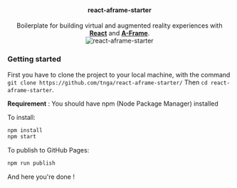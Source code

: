 <h4 align="center"> react-aframe-starter </h4>

<center>
  Boilerplate for building virtual and augmented reality experiences with <b><a href="https://facebook.github.io/react/">React</a></b> and <b><a href="https://aframe.io">A-Frame</a></b>.
</center>

<center> 
  <img alt="react-aframe-starter" src="https://tnga.github.io/sharedbazar/img/react-aframe.png" /> 
</center>

### Getting started

First you have to clone the project to your local machine, with the command 
`git clone https://github.com/tnga/react-aframe-starter/` 
Then `cd react-aframe-starter`.

**Requirement** : You should have npm (Node Package Manager) installed

To install:
```bash
npm install
npm start
```

To publish to GitHub Pages:

```bash
npm run publish
```

And here you're done !
